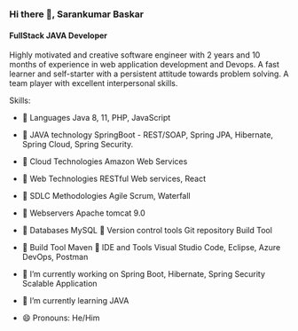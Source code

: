 ### Hi there 👋, Sarankumar Baskar
#### FullStack JAVA Developer

Highly motivated and creative software engineer with 2 years and 10 months of experience in web application development and Devops. A fast learner and self-starter with a persistent attitude towards problem solving. A team player with excellent interpersonal skills.

Skills: 
 -   Languages Java 8, 11, PHP, JavaScript 
 -   JAVA technology SpringBoot - REST/SOAP, Spring JPA, Hibernate, Spring Cloud, Spring Security. 
 -   Cloud Technologies Amazon Web Services 
 -   Web Technologies RESTful Web services, React 
 -   SDLC Methodologies Agile Scrum, Waterfall 
 -   Webservers Apache tomcat 9.0 
 -   Databases MySQL  Version control tools Git repository Build Tool 
 -   Build Tool Maven  IDE and Tools Visual Studio Code, Eclipse, Azure DevOps, Postman

- 🔭 I’m currently working on Spring Boot, Hibernate, Spring Security Scalable Application 
- 🌱 I’m currently learning JAVA 
- 😄 Pronouns: He/Him 




